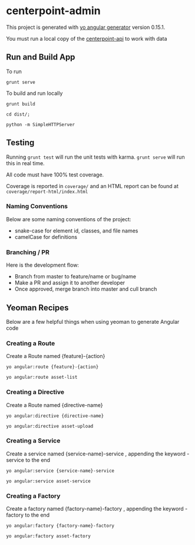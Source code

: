 # centerpoint-admin

This project is generated with [yo angular generator](https://github.com/yeoman/generator-angular)
version 0.15.1.

You must run a local copy of the [centerpoint-api](https://github.com/maxatbrs/centerpoint-api) to work with data

## Run and Build App

To run

    grunt serve

To build and run locally

    grunt build

    cd dist/;

    python -m SimpleHTTPServer

## Testing

Running `grunt test` will run the unit tests with karma. `grunt serve` will run this in real time.

All code must have 100% test coverage.

Coverage is reported in `coverage/` and an HTML report can be found at `coverage/report-html/index.html`

### Naming Conventions
Below are some naming conventions of the project:

 - snake-case for element id, classes, and file names
 - camelCase for definitions

### Branching / PR
Here is the development flow:

 - Branch from master to feature/name or bug/name
 - Make a PR and assign it to another developer
 - Once approved, merge branch into master and cull branch

## Yeoman Recipes
Below are a few helpful things when using yeoman to generate Angular code

### Creating a Route
Create a Route named {feature}-{action}

    yo angular:route {feature}-{action}

    yo angular:route asset-list

### Creating a Directive
Create a Route named {directive-name}

    yo angular:directive {directive-name}

    yo angular:directive asset-upload

### Creating a Service
Create a service named {service-name}-service , appending the keyword -service to the end

    yo angular:service {service-name}-service

    yo angular:service asset-service

### Creating a Factory
Create a factory named {factory-name}-factory , appending the keyword -factory to the end

    yo angular:factory {factory-name}-factory

    yo angular:factory asset-factory
